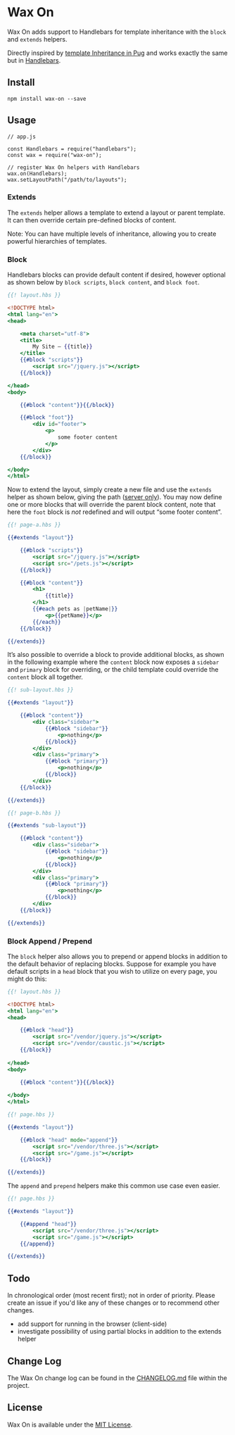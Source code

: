 # Wax On
Wax On adds support to Handlebars for template inheritance with the `block` and `extends` helpers.

Directly inspired by [template Inheritance in Pug][1] and works exactly the same but in [Handlebars][2].

## Install

```shell
npm install wax-on --save
```

## Usage

```node
// app.js

const Handlebars = require("handlebars");
const wax = require("wax-on");

// register Wax On helpers with Handlebars
wax.on(Handlebars);
wax.setLayoutPath("/path/to/layouts");
```

### Extends

The `extends` helper allows a template to extend a layout or parent template. It can then override certain pre-defined blocks of content.

Note: You can have multiple levels of inheritance, allowing you to create powerful hierarchies of templates.

### Block

Handlebars blocks can provide default content if desired, however optional as shown below by `block scripts`, `block content`, and `block foot`.

```handlebars
{{! layout.hbs }}

<!DOCTYPE html>
<html lang="en">
<head>

	<meta charset="utf-8">
	<title>
		My Site — {{title}}
	</title>
	{{#block "scripts"}}
		<script src="/jquery.js"></script>
	{{/block}}

</head>
<body>

	{{#block "content"}}{{/block}}

	{{#block "foot"}}
		<div id="footer">
			<p>
				some footer content
			</p>
		</div>
	{{/block}}

</body>
</html>
```

Now to extend the layout, simply create a new file and use the `extends` helper as shown below, giving the path ([server only][4]). You may now define one or more blocks that will override the parent block content, note that here the `foot` block is _not_ redefined and will output “some footer content”.

```handlebars
{{! page-a.hbs }}

{{#extends "layout"}}

	{{#block "scripts"}}
		<script src="/jquery.js"></script>
		<script src="/pets.js"></script>
	{{/block}}

	{{#block "content"}}
		<h1>
			{{title}}
		</h1>
		{{#each pets as |petName|}}
			<p>{{petName}}</p>
		{{/each}}
	{{/block}}

{{/extends}}
```

It’s also possible to override a block to provide additional blocks, as shown in the following example where the `content` block now exposes a `sidebar` and `primary` block for overriding, or the child template could override the `content` block all together.

```handlebars
{{! sub-layout.hbs }}

{{#extends "layout"}}

	{{#block "content"}}
		<div class="sidebar">
			{{#block "sidebar"}}
				<p>nothing</p>
			{{/block}}
		</div>
		<div class="primary">
			{{#block "primary"}}
				<p>nothing</p>
			{{/block}}
		</div>
	{{/block}}

{{/extends}}
```

```handlebars
{{! page-b.hbs }}

{{#extends "sub-layout"}}

	{{#block "content"}}
		<div class="sidebar">
			{{#block "sidebar"}}
				<p>nothing</p>
			{{/block}}
		</div>
		<div class="primary">
			{{#block "primary"}}
				<p>nothing</p>
			{{/block}}
		</div>
	{{/block}}

{{/extends}}
```

### Block Append / Prepend

The `block` helper also allows you to prepend or append blocks in addition to the default behavior of replacing blocks. Suppose for example you have default scripts in a `head` block that you wish to utilize on every page, you might do this:

```handlebars
{{! layout.hbs }}

<!DOCTYPE html>
<html lang="en">
<head>

	{{#block "head"}}
		<script src="/vendor/jquery.js"></script>
		<script src="/vendor/caustic.js"></script>
	{{/block}}
	
</head>
<body>

	{{#block "content"}}{{/block}}
	
</body>
</html>
```

```handlebars
{{! page.hbs }}

{{#extends "layout"}}

	{{#block "head" mode="append"}}
		<script src="/vendor/three.js"></script>
		<script src="/game.js"></script>
	{{/block}}

{{/extends}}
```

The `append` and `prepend` helpers make this common use case even easier.

```handlebars
{{! page.hbs }}

{{#extends "layout"}}

	{{#append "head"}}
		<script src="/vendor/three.js"></script>
		<script src="/game.js"></script>
	{{/append}}

{{/extends}}
```

## Todo

In chronological order (most recent first); not in order of priority. Please create an issue if you'd like any of these changes or to recommend other changes.

* add support for running in the browser (client-side)
* investigate possibility of using partial blocks in addition to the extends helper

## Change Log

The Wax On change log can be found in the [CHANGELOG.md][5] file within the project.

## License

Wax On is available under the [MIT License][3].

[1]: https://pugjs.org/language/inheritance.html
[2]: http://handlebarsjs.com
[3]: https://github.com/keithws/wax-on/blob/master/LICENSE
[4]: https://github.com/keithws/wax-on#todo
[5]: https://github.com/keithws/wax-on/blob/master/CHANGELOG.md
